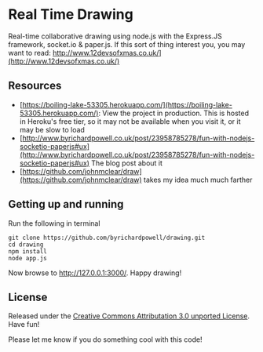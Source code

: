 # Real Time Drawing

Real-time collaborative drawing using node.js with the Express.JS framework, socket.io & paper.js.  If this sort of thing interest you, you may want to read: http://www.12devsofxmas.co.uk/](http://www.12devsofxmas.co.uk/)

## Resources

* [https://boiling-lake-53305.herokuapp.com/](https://boiling-lake-53305.herokuapp.com/): View the project in production.  This is hosted in Heroku's free tier, so it may not be available when you visit it, or it may be slow to load
* [http://www.byrichardpowell.co.uk/post/23958785278/fun-with-nodejs-socketio-paperjs#ux](http://www.byrichardpowell.co.uk/post/23958785278/fun-with-nodejs-socketio-paperjs#ux) The blog post about it
* [https://github.com/johnmclear/draw](https://github.com/johnmclear/draw) takes my idea much much farther

## Getting up and running

Run the following in terminal

	git clone https://github.com/byrichardpowell/drawing.git
	cd drawing
	npm install
	node app.js

Now browse to http://127.0.0.1:3000/.  Happy drawing!

## License

Released under the [Creative Commons Attributation 3.0 unported License](http://creativecommons.org/licenses/by/3.0/).  Have fun!

Please let me know if you do something cool with this code!
